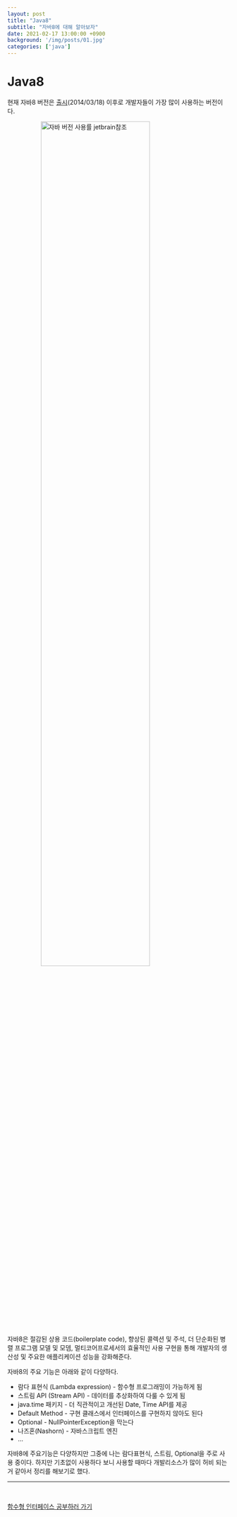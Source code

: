 ```yaml
---
layout: post
title: "Java8"
subtitle: "자바8에 대해 알아보자"
date: 2021-02-17 13:00:00 +0900
background: '/img/posts/01.jpg'
categories: ['java']
---
```


# Java8
현재 자바8 버전은 [출시](https://www.java.com/ko/download/help/release_dates.html)(2014/03/18) 이후로 개발자들이 가장 많이 사용하는 버전이다.
 
<img data-action="zoom" src='{{ "/img/posts/javaversion_use_graph.png" }}' alt='자바 버전 사용률 jetbrain참조' style="width: 70%; display: block; margin: 0 auto;" onclick="javascript:location.href='https://www.jetbrains.com/lp/devecosystem-2020/java/'">

자바8은 절감된 상용 코드(boilerplate code), 향상된 콜렉션 및 주석, 더 단순화된 병렬 프로그램 모델 및 모뎀, 멀티코어프로세서의 효율적인 사용 구현을 통해 개발자의 생산성 및 주요한 애플리케이션 성능을 강화해준다.

자바8의 주요 기능은 아래와 같이 다양하다.
- 람다 표현식 (Lambda expression) - 함수형 프로그래밍이 가능하게 됨
- 스트림 API (Stream API) - 데이터를 추상화하여 다룰 수 있게 됨
- java.time 패키지 - 더 직관적이고 개선된 Date, Time API를 제공
- Default Method - 구현 클래스에서 인터페이스를 구현하지 않아도 된다
- Optional - NullPointerException을 막는다
- 나즈혼(Nashorn) - 자바스크립트 엔진
- ...

자바8에 주요기능은 다양하지만 그중에 나는 람다표현식, 스트림, Optional을 주로 사용 중이다. 하지만 기초없이 사용하다 보니 사용할 때마다 개발리소스가 많이 허비 되는거 같아서 정리를 해보기로 했다.

***

<br>

[함수형 인터페이스 공부하러 가기](/java/java8/2020/02/26/java8_02.html)